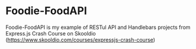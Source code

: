 # Foodie-FoodAPI
Foodie-FoodAPI is my example of RESTul API and Handlebars projects from Express.js Crash Course on Skooldio (https://www.skooldio.com/courses/expressjs-crash-course)
